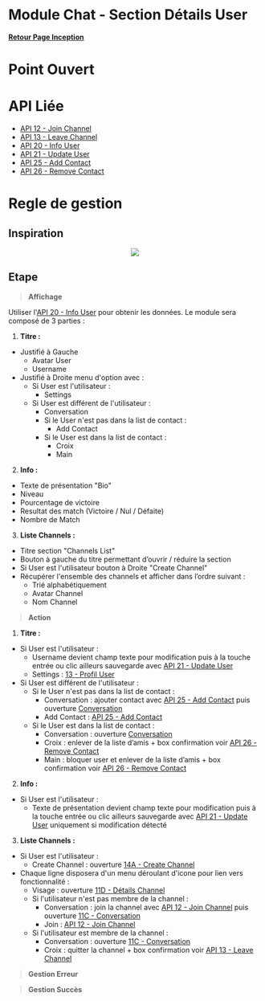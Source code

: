 # Module Chat - Section Détails User

**[Retour Page Inception](./00_Page_Transcendence.md)**

# Point Ouvert

# API Liée
- [API 12 - Join Channel](../API/12_Join_Channel.md)
- [API 13 - Leave Channel](../API/13_Leave_Channel.md)
- [API 20 - Info User](../API/20_Info_User.md)
- [API 21 - Update User](../API/21_Update_User.md)
- [API 25 - Add Contact](../API/25_Add_Contact.md)
- [API 26 - Remove Contact](../API/26_Remove_Contact.md)
# Regle de gestion

## Inspiration
<p align="center">
	<img src="./Inspiration/" />
</p>

## Etape

> **Affichage**

Utiliser l'[API 20 - Info User](../API/20_Info_User.md) pour obtenir les données. Le module sera composé de 3 parties :

1. **Titre :**
- Justifié à Gauche
	- Avatar User
	- Username
- Justifié à Droite menu d'option avec :
	- Si User est l'utilisateur :
		- Settings
	- Si User est différent de l'utilisateur :
		- Conversation
		- Si le User n'est pas dans la list de contact :
			- Add Contact
		- Si le User est dans la list de contact :
			- Croix
			- Main

2. **Info :**
- Texte de présentation "Bio"
- Niveau
- Pourcentage de victoire
- Resultat des match (Victoire / Nul / Défaite)
- Nombre de Match

3. **Liste Channels :**
- Titre section "Channels List"
- Bouton à gauche du titre permettant d’ouvrir / réduire la section
- Si User est l'utilisateur bouton à Droite "Create Channel"
- Récupérer l'ensemble des channels et afficher dans l’ordre suivant  :
	- Trié alphabétiquement
	- Avatar Channel
	- Nom Channel

> **Action**

1. **Titre :**
- Si User est l'utilisateur :
	- Username devient champ texte pour modification puis à la touche entrée ou clic ailleurs sauvegarde avec [API 21 - Update User](../API/21_Update_User.md)
	- Settings : [13 - Profil User](./13_Profil_User.md)
- Si User est différent de l'utilisateur :
	- Si le User n'est pas dans la list de contact :
		- Conversation : ajouter contact avec [API 25 - Add Contact](../API/25_Add_Contact.md) puis ouverture [Conversation](./11C_Conversation.md)
		- Add Contact : [API 25 - Add Contact](../API/25_Add_Contact.md)
	- Si le User est dans la list de contact :
		- Conversation : ouverture [Conversation](./11C_Conversation.md)
		- Croix : enlever de la liste d’amis + box confirmation voir [API 26 - Remove Contact](../API/26_Remove_Contact.md)
		- Main : bloquer user et enlever de la liste d’amis + box confirmation voir [API 26 - Remove Contact](../API/26_Remove_Contact.md)

2. **Info :**
- Si User est l'utilisateur :
	- Texte de présentation devient champ texte pour modification puis à la touche entrée ou clic ailleurs sauvegarde avec [API 21 - Update User](../API/21_Update_User.md) uniquement si modification détecté

3. **Liste Channels :**
- Si User est l'utilisateur :
	- Create Channel : ouverture [14A - Create Channel](./14A_Create_Channel.md)
- Chaque ligne disposera d'un menu déroulant d'icone pour lien vers fonctionnalité :
	- Visage : ouverture [11D - Détails Channel](./11E_Details_User.md)
	- Si l'utilisateur n'est pas membre de la channel : 
		- Conversation : join la channel avec [API 12 - Join Channel](../API/12_Join_Channel.md) puis ouverture [11C - Conversation](./11C_Conversation.md)
		- Join : [API 12 - Join Channel](../API/12_Join_Channel.md)
	- Si l'utilisateur est membre de la channel :
		- Conversation : ouverture [11C - Conversation](./11C_Conversation.md)
		- Croix : quitter la channel + box confirmation voir [API 13 - Leave Channel](../API/13_Leave_Channel.md)

> **Gestion Erreur**

> **Gestion Succès**

